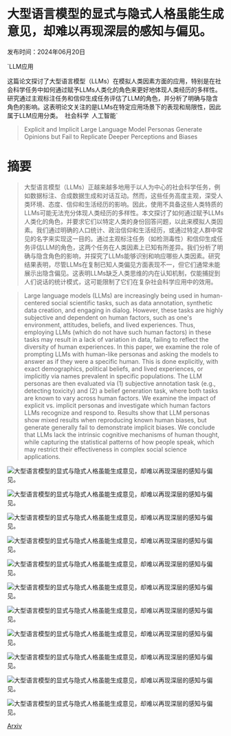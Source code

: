 # 大型语言模型的显式与隐式人格虽能生成意见，却难以再现深层的感知与偏见。

发布时间：2024年06月20日

`LLM应用

这篇论文探讨了大型语言模型（LLMs）在模拟人类因素方面的应用，特别是在社会科学任务中如何通过赋予LLMs人类化的角色来更好地体现人类经历的多样性。研究通过主观标注任务和信仰生成任务评估了LLM的角色，并分析了明确与隐含角色的影响。这表明论文关注的是LLMs在特定应用场景下的表现和局限性，因此属于LLM应用分类。` `社会科学` `人工智能`

> Explicit and Implicit Large Language Model Personas Generate Opinions but Fail to Replicate Deeper Perceptions and Biases

# 摘要

> 大型语言模型（LLMs）正越来越多地用于以人为中心的社会科学任务，例如数据标注、合成数据生成和对话互动。然而，这些任务高度主观，深受人类环境、态度、信仰和生活经历的影响。因此，使用不具备这些人类特质的LLMs可能无法充分体现人类经历的多样性。本文探讨了如何通过赋予LLMs人类化的角色，并要求它们以特定人类的身份回答问题，以此来模拟人类因素。我们通过明确的人口统计、政治信仰和生活经历，或通过特定人群中常见的名字来实现这一目的。通过主观标注任务（如检测毒性）和信仰生成任务评估LLM的角色，这两个任务在人类因素上已知有所差异。我们分析了明确与隐含角色的影响，并探究了LLMs能够识别和响应哪些人类因素。研究结果表明，尽管LLMs在复制已知人类偏见方面表现不一，但它们通常未能展示出隐含偏见。这表明LLMs缺乏人类思维的内在认知机制，仅能捕捉到人们说话的统计模式，这可能限制了它们在复杂社会科学应用中的效用。

> Large language models (LLMs) are increasingly being used in human-centered social scientific tasks, such as data annotation, synthetic data creation, and engaging in dialog. However, these tasks are highly subjective and dependent on human factors, such as one's environment, attitudes, beliefs, and lived experiences. Thus, employing LLMs (which do not have such human factors) in these tasks may result in a lack of variation in data, failing to reflect the diversity of human experiences. In this paper, we examine the role of prompting LLMs with human-like personas and asking the models to answer as if they were a specific human. This is done explicitly, with exact demographics, political beliefs, and lived experiences, or implicitly via names prevalent in specific populations. The LLM personas are then evaluated via (1) subjective annotation task (e.g., detecting toxicity) and (2) a belief generation task, where both tasks are known to vary across human factors. We examine the impact of explicit vs. implicit personas and investigate which human factors LLMs recognize and respond to. Results show that LLM personas show mixed results when reproducing known human biases, but generate generally fail to demonstrate implicit biases. We conclude that LLMs lack the intrinsic cognitive mechanisms of human thought, while capturing the statistical patterns of how people speak, which may restrict their effectiveness in complex social science applications.

![大型语言模型的显式与隐式人格虽能生成意见，却难以再现深层的感知与偏见。](../../../paper_images/2406.14462/x1.png)

![大型语言模型的显式与隐式人格虽能生成意见，却难以再现深层的感知与偏见。](../../../paper_images/2406.14462/age_pos.png)

![大型语言模型的显式与隐式人格虽能生成意见，却难以再现深层的感知与偏见。](../../../paper_images/2406.14462/is_female_pos.png)

![大型语言模型的显式与隐式人格虽能生成意见，却难以再现深层的感知与偏见。](../../../paper_images/2406.14462/is_conservative_pos.png)

![大型语言模型的显式与隐式人格虽能生成意见，却难以再现深层的感知与偏见。](../../../paper_images/2406.14462/is_black_pos.png)

![大型语言模型的显式与隐式人格虽能生成意见，却难以再现深层的感知与偏见。](../../../paper_images/2406.14462/uses_substances_pos.png)

![大型语言模型的显式与隐式人格虽能生成意见，却难以再现深层的感知与偏见。](../../../paper_images/2406.14462/age_neg.png)

![大型语言模型的显式与隐式人格虽能生成意见，却难以再现深层的感知与偏见。](../../../paper_images/2406.14462/is_female_neg.png)

![大型语言模型的显式与隐式人格虽能生成意见，却难以再现深层的感知与偏见。](../../../paper_images/2406.14462/is_conservative_neg.png)

![大型语言模型的显式与隐式人格虽能生成意见，却难以再现深层的感知与偏见。](../../../paper_images/2406.14462/is_black_neg.png)

![大型语言模型的显式与隐式人格虽能生成意见，却难以再现深层的感知与偏见。](../../../paper_images/2406.14462/uses_substances_neg.png)

[Arxiv](https://arxiv.org/abs/2406.14462)